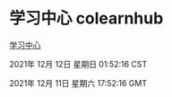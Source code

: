 # 学习中心 colearnhub
[学习中心](http://59.174.25.102:56308/colearnhub/)

2021年 12月 12日 星期日 01:52:16 CST

2021年 12月 11日 星期六 17:52:16 GMT

